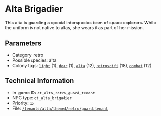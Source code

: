 # Alta Brigadier

This alta is guarding a special interspecies team of space explorers. While the uniform is not native to altas, she wears it as part of her mission.

## Parameters

- Category: retro
- Possible species: alta
- Colony tags: [`light`](https://ceterai.github.io/MyEnternia/Wiki/Tags/Light) (1), [`door`](https://ceterai.github.io/MyEnternia/Wiki/Tags/Door) (1), [`alta`](https://ceterai.github.io/MyEnternia/Wiki/Tags/Alta) (12), [`retroscifi`](https://ceterai.github.io/MyEnternia/Wiki/Tags/Retroscifi) (18), [`combat`](https://ceterai.github.io/MyEnternia/Wiki/Tags/Combat) (12)

## Technical Information

- In-game ID: `ct_alta_retro_guard_tenant`
- NPC type: `ct_alta_brigadier`
- Priority: `15`
- File: [`/tenants/alta/themed/retro/guard.tenant`](https://github.com/Ceterai/Enternia/blob/main/tenants/alta/themed/retro/guard.tenant)
